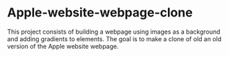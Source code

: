 # Apple-website-webpage-clone
This project consists of building a webpage using images as a background and adding gradients to elements. The goal is to make a clone of old an old version of the Apple website webpage.
